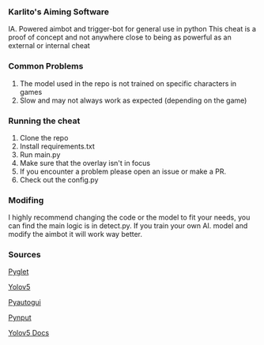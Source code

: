 ### Karlito's Aiming Software
IA. Powered aimbot and trigger-bot for general use in python
This cheat is a proof of concept and not anywhere close to being as powerful as an external or internal cheat

### Common Problems
1. The model used in the repo is not trained on specific characters in games
2. Slow and may not always work as expected (depending on the game)

### Running the cheat
1. Clone the repo
2. Install requirements.txt
3. Run main.py
4. Make sure that the overlay isn't in focus
5. If you encounter a problem please open an issue or make a PR.
6. Check out the config.py
   
### Modifing
I highly recommend changing the code or the model to fit your needs, 
you can find the main logic is in detect.py.
If you train your own AI. model and modify the aimbot it will work way better.

### Sources
[Pyglet](https://github.com/pyglet/pyglet)

[Yolov5](https://github.com/ultralytics/yolov5)

[Pyautogui](https://github.com/asweigart/pyautogui)

[Pynput](https://github.com/moses-palmer/pynput)

[Yolov5 Docs](https://docs.ultralytics.com/yolov5/tutorials/train_custom_data/)


